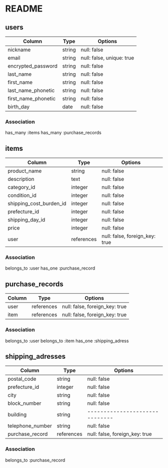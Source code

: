 # README

## users
|Column               |Type   |Options                  |
|---------------------|-------|-------------------------|
|nickname             |string |null: false              |
|email                |string |null: false, unique: true|
|encrypted_password   |string |null: false              |
|last_name            |string |null: false              |
|first_name           |string |null: false              |
|last_name_phonetic   |string |null: false              |
|first_name_phonetic  |string |null: false              |
|birth_day            |date   |null: false              |

### Association
has_many :items
has_many :purchase_records



## items
|Column                 |Type      |Options                       |
|-----------------------|----------|------------------------------|
|product_name           |string    |null: false                   |
|description            |text      |null: false                   |
|category_id            |integer   |null: false                   |
|condition_id           |integer   |null: false                   |
|shipping_cost_burden_id|integer   |null: false                   |
|prefecture_id          |integer   |null: false                   |
|shipping_day_id        |integer   |null: false                   |
|price                  |integer   |null: false                   |
|user                   |references|null: false, foreign_key: true|

### Association
belongs_to :user
has_one :purchase_record



## purchase_records
|Column              |Type      |Options                       |
|--------------------|----------|------------------------------|
|user                |references|null: false, foreign_key: true|
|item                |references|null: false, foreign_key: true|

### Association
belongs_to :user
belongs_to :item
has_one :shipping_adress



## shipping_adresses
|Column              |Type      |Options                       |
|--------------------|----------|------------------------------|
|postal_code         |string    |null: false                   |
|prefecture_id       |integer   |null: false                   |
|city                |string    |null: false                   |
|block_number        |string    |null: false                   |
|building            |string    |------------------------------|
|telephone_number    |string    |null: false                   |
|purchase_record     |references|null: false, foreign_key: true|

### Association
belongs_to :purchase_record